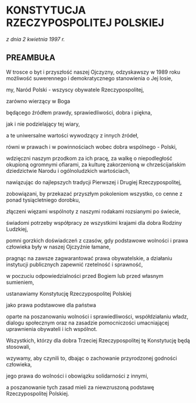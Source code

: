 # KONSTYTUCJA <br/> RZECZYPOSPOLITEJ POLSKIEJ

*z dnia 2 kwietnia 1997 r.*

## PREAMBUŁA

W trosce o byt i przyszłość naszej Ojczyzny,
odzyskawszy w 1989 roku możliwość suwerennego i demokratycznego stanowienia o Jej losie,

my, Naród Polski - wszyscy obywatele Rzeczypospolitej,

zarówno wierzący w Boga

będącego źródłem prawdy, sprawiedliwości, dobra i piękna,

jak i nie podzielający tej wiary,

a te uniwersalne wartości wywodzący z innych źródeł,

równi w prawach i w powinnościach wobec dobra wspólnego - Polski,

wdzięczni naszym przodkom za ich pracę, za walkę o niepodległość okupioną ogromnymi ofiarami, za kulturę zakorzenioną w chrześcijańskim dziedzictwie Narodu i ogólnoludzkich wartościach,

nawiązując do najlepszych tradycji Pierwszej i Drugiej Rzeczypospolitej,

zobowiązani, by przekazać przyszłym pokoleniom wszystko, co cenne z ponad tysiącletniego dorobku,

złączeni więzami wspólnoty z naszymi rodakami rozsianymi po świecie,

świadomi potrzeby współpracy ze wszystkimi krajami dla dobra Rodziny Ludzkiej,

pomni gorzkich doświadczeń z czasów, gdy podstawowe wolności i prawa człowieka były w naszej Ojczyźnie łamane,

pragnąc na zawsze zagwarantować prawa obywatelskie, a działaniu instytucji publicznych zapewnić rzetelność i sprawność,

w poczuciu odpowiedzialności przed Bogiem lub przed własnym sumieniem,

ustanawiamy Konstytucję Rzeczypospolitej Polskiej

jako prawa podstawowe dla państwa

oparte na poszanowaniu wolności i sprawiedliwości, współdziałaniu władz, dialogu społecznym oraz na zasadzie pomocniczości umacniającej uprawnienia obywateli i ich wspólnot.

Wszystkich, którzy dla dobra Trzeciej Rzeczypospolitej tę Konstytucję będą stosowali,

wzywamy, aby czynili to, dbając o zachowanie przyrodzonej godności człowieka,

jego prawa do wolności i obowiązku solidarności z innymi,

a poszanowanie tych zasad mieli za niewzruszoną podstawę Rzeczypospolitej Polskiej.

